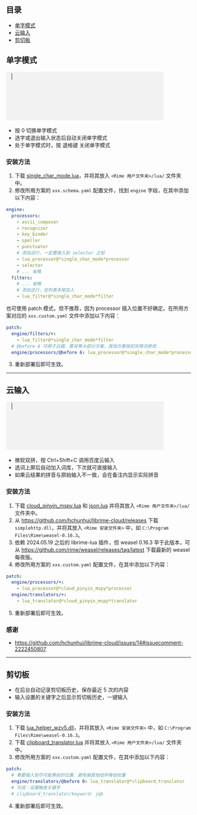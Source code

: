 ## 目录

* [单字模式](#单字模式)
* [云输入](#云输入)
* [剪切板](#剪切板)

## 单字模式

![单字模式](./img/单字模式.gif)

* 按 0 切换单字模式
* 选字或退出输入状态后自动关闭单字模式
* 处于单字模式时，按 退格键 关闭单字模式

### 安装方法

1. 下载 [single_char_mode.lua](./lua/single_char_mode.lua)，并将其放入 `<Rime 用户文件夹>/lua/` 文件夹中。
2. 修改所用方案的 `xxx.schema.yaml` 配置文件，找到 `engine` 字段，在其中添加以下内容：

```yaml
engine:
  processors:
    - ascii_composer
    - recognizer
    - key_binder
    - speller
    - punctuator
    # 添加这行，一定要插入到 selector 之前
    - lua_processor@*single_char_mode*processor
    - selector
    # ... 省略
  filters:
    # ... 省略
    # 添加这行，在列表末尾加入
    - lua_filter@*single_char_mode*filter
```

也可使用 patch 模式，但不推荐，因为 processor 插入位置不好确定。在所用方案对应的 `xxx.custom.yaml` 文件中添加以下内容：

```yaml
patch:
  engine/filters/+:
    - lua_filter@*single_char_mode*filter
  # @before 6 可用于白霜、雾凇等大部分方案，其他方案按实际情况修改
  engine/processors/@before 6: lua_processor@*single_char_mode*processor
```

3. 重新部署后即可生效。

---

## 云输入

![云输入](./img/云输入.gif)

* 微软双拼，按 Ctrl+Shift+C 调用百度云输入
* 选词上屏后自动加入词库，下次就可直接输入
* 如果云结果的拼音与原始输入不一致，会在备注内显示实际拼音

### 安装方法

1. 下载 [cloud_pinyin_mspy.lua](./lua/cloud_pinyin_mspy.lua) 和 [json.lua](https://github.com/rxi/json.lua/blob/master/json.lua) 并将其放入 `<Rime 用户文件夹>/lua/` 文件夹中。
2. 从 <https://github.com/hchunhui/librime-cloud/releases> 下载 `simplehttp.dll`，并将其放入 `<Rime 安装文件夹>` 中，如 `C:\Program Files\Rime\weasel-0.16.3`。
3. 依赖 2024.05.19 之后的 librime-lua 插件，但 weasel 0.16.3 早于此版本，可从 <https://github.com/rime/weasel/releases/tag/latest> 下载最新的 weasel 每夜版。
4. 修改所用方案的 `xxx.custom.yaml` 配置文件，在其中添加以下内容：

```yaml
patch:
  engine/processors/+:
    - lua_processor@*cloud_pinyin_mspy*processor
  engine/translators/+:
    - lua_translator@*cloud_pinyin_mspy*translator
```

5. 重新部署后即可生效。

### 感谢

* https://github.com/hchunhui/librime-cloud/issues/14#issuecomment-2222450807

---

## 剪切板

* 在后台自动记录剪切板历史，保存最近 5 次的内容
* 输入设置的关键字之后显示剪切板历史，一键输入

### 安装方法

1. 下载 [lua_helper_wzv5.dll](./bin/windows-x64/lua_helper_wzv5.dll)，并将其放入 `<Rime 安装文件夹>` 中，如 `C:\Program Files\Rime\weasel-0.16.3`。
2. 下载 [clipboard_translator.lua](./lua/clipboard_translator.lua) 并将其放入 `<Rime 用户文件夹>/lua/` 文件夹中。
3. 修改所用方案的 `xxx.custom.yaml` 配置文件，在其中添加以下内容：

```yaml
patch:
  # 需要插入到尽可能靠前的位置，避免被其他组件降低权重
  engine/translators/@before 0: lua_translator@*clipboard_translator
  # 可选：设置触发关键字
  # clipboard_translator/keyword: jqb
```

4. 重新部署后即可生效。
